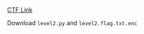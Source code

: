 [CTF Link](https://play.picoctf.org/practice/challenge/246?originalEvent=69)

Download ```level2.py``` and ```level2.flag.txt.enc```

